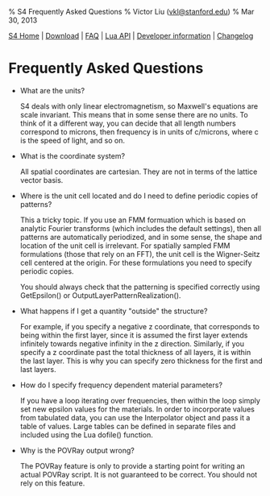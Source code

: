 % S4 Frequently Asked Questions
% Victor Liu (vkl@stanford.edu)
% Mar 30, 2013
<style type="text/css">
@import url(s4.css);
</style>

[S4 Home](index.html) | [Download](download.html) | [FAQ](faq.html) | [Lua API](s4_lua_api.html) | [Developer information](dev_info.html) | [Changelog](changelog.html)

# Frequently Asked Questions

* What are the units?

  S4 deals with only linear electromagnetism, so Maxwell's equations are
  scale invariant. This means that in some sense there are no units.
  To think of it a different way, you can decide that all length numbers
  correspond to microns, then frequency is in units of c/microns, where c
  is the speed of light, and so on.

* What is the coordinate system?

  All spatial coordinates are cartesian. They are not in terms of the
  lattice vector basis.

* Where is the unit cell located and do I need to define periodic copies of patterns?

  This a tricky topic. If you use an FMM formuation which is based on
  analytic Fourier transforms (which includes the default settings),
  then all patterns are automatically periodized, and in some sense,
  the shape and location of the unit cell is irrelevant. For spatially
  sampled FMM formulations (those that rely on an FFT), the unit cell
  is the Wigner-Seitz cell centered at the origin. For these formulations
  you need to specify periodic copies.
  
  You should always check that the patterning is specified correctly
  using GetEpsilon() or OutputLayerPatternRealization().
  
* What happens if I get a quantity "outside" the structure?

  For example, if you specify a negative z coordinate, that corresponds
  to being within the first layer, since it is assumed the first layer
  extends infinitely towards negative infinity in the z direction.
  Similarly, if you specify a z coordinate past the total thickness of
  all layers, it is within the last layer. This is why you can specify
  zero thickness for the first and last layers.

* How do I specify frequency dependent material parameters?

  If you have a loop iterating over frequencies, then within the loop
  simply set new epsilon values for the materials. In order to incorporate
  values from tabulated data, you can use the Interpolator object and
  pass it a table of values. Large tables can be defined in separate
  files and included using the Lua dofile() function.

* Why is the POVRay output wrong?

  The POVRay feature is only to provide a starting point for writing
  an actual POVRay script. It is not guaranteed to be correct. You
  should not rely on this feature.
